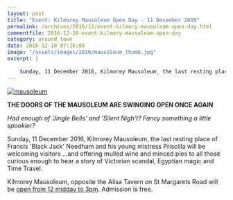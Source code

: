 ```yaml
---
layout: post
title: "Event: Kilmorey Mausoleum Open Day - 11 December 2016"
permalink: /archives/2016/12/event-kilmory-mausoleam-open-day.html
commentfile: 2016-12-10-event-kilmory-mausoleam-open-day
category: around_town
date: 2016-12-10 07:16:06
image: "/assets/images/2016/mausoleum_thumb.jpg"
excerpt: |
    
    Sunday, 11 December 2016, Kilmorey Mausoleum¸ the last resting place of Francis 'Black Jack' Needham and his young mistress Priscilla will be welcoming visitors ...and offering mulled wine and minced pies to all those curious enough to hear a story of Victorian scandal, Egyptian magic and Time Travel.
---
```


<a href="/assets/images/2016/mausoleum.jpg" title="See larger version of - mausoleum"><img src="/assets/images/2016/mausoleum_thumb.jpg" alt="mausoleum" class="photo right" /></a>

**THE DOORS OF THE MAUSOLEUM ARE SWINGING OPEN ONCE AGAIN**

*Had enough of 'Jingle Bells' and 'Silent Nigh't? Fancy something a little spookier?*

Sunday, 11 December 2016, Kilmorey Mausoleum¸ the last resting place of Francis 'Black Jack' Needham and his young mistress Priscilla will be welcoming visitors ...and offering mulled wine and minced pies to all those curious enough to hear a story of Victorian scandal, Egyptian magic and Time Travel.

Kilmorey Mausoleum, opposite the Ailsa Tavern on St Margarets Road will be [open from 12 midday to 3pm](/event/event/200705145954). Admission is free.
